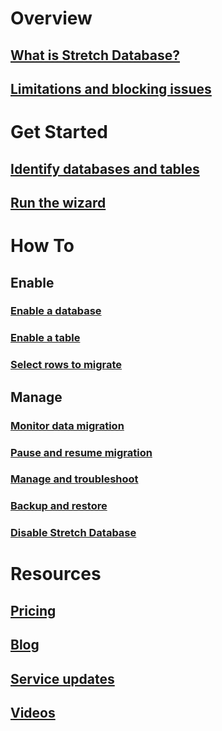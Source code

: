 # Overview
## [What is Stretch Database?](sql-server-stretch-database-overview.md)
## [Limitations and blocking issues](sql-server-stretch-database-limitations.md)

# Get Started
## [Identify databases and tables](sql-server-stretch-database-identify-databases.md)
## [Run the wizard](sql-server-stretch-database-wizard.md)

# How To
## Enable
### [Enable a database](sql-server-stretch-database-enable-database.md)
### [Enable a table](sql-server-stretch-database-enable-table.md)
### [Select rows to migrate](sql-server-stretch-database-predicate-function.md)
## Manage
### [Monitor data migration](sql-server-stretch-database-monitor.md)
### [Pause and resume migration](sql-server-stretch-database-pause.md)
### [Manage and troubleshoot](sql-server-stretch-database-manage.md)
### [Backup and restore](sql-server-stretch-database-backup.md)
### [Disable Stretch Database](sql-server-stretch-database-disable.md)

# Resources
## [Pricing](https://www.azure.cn/pricing/details/sql-server-stretch-database/)
## [Blog](https://blogs.technet.microsoft.com/dataplatforminsider/tag/stretch-database/)
## [Service updates](https://azure.microsoft.com/updates/?product=sql-server-stretch-database)
## [Videos](https://azure.microsoft.com/documentation/videos/index/?services=sql-server-stretch-database)
